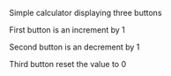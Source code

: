 Simple calculator displaying three buttons

First button is an increment by 1

Second button is an decrement by 1

Third button reset the value to 0
